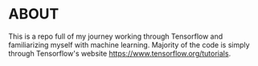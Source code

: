# ABOUT

This is a repo full of my journey working through Tensorflow and familiarizing myself with machine learning. Majority of the code is simply through Tensorflow's website https://www.tensorflow.org/tutorials.
